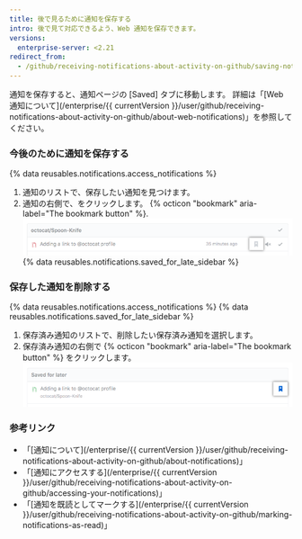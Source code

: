 ```yaml
---
title: 後で見るために通知を保存する
intro: 後で見て対応できるよう、Web 通知を保存できます。
versions:
  enterprise-server: <2.21
redirect_from:
  - /github/receiving-notifications-about-activity-on-github/saving-notifications-for-later
---
```

通知を保存すると、通知ページの [Saved] タブに移動します。 詳細は「[Web 通知について](/enterprise/{{ currentVersion }}/user/github/receiving-notifications-about-activity-on-github/about-web-notifications)」を参照してください。

### 今後のために通知を保存する

{% data reusables.notifications.access_notifications %}
1. 通知のリストで、保存したい通知を見つけます。
1. 通知の右側で、をクリックします。
{% octicon "bookmark" aria-label="The bookmark button" %}.
![通知を保存するボタン](/assets/images/help/notifications/save_notification.png)
{% data reusables.notifications.saved_for_late_sidebar %}

### 保存した通知を削除する

{% data reusables.notifications.access_notifications %}
{% data reusables.notifications.saved_for_late_sidebar %}
1. 保存済み通知のリストで、削除したい保存済み通知を選択します。
1. 保存済み通知の右側で {% octicon "bookmark" aria-label="The bookmark button" %} をクリックします。 ![保存済み通知を削除するボタン](/assets/images/help/notifications/remove-saved-notification.png)

### 参考リンク

- 「[通知について](/enterprise/{{ currentVersion }}/user/github/receiving-notifications-about-activity-on-github/about-notifications)」
- 「[通知にアクセスする](/enterprise/{{ currentVersion }}/user/github/receiving-notifications-about-activity-on-github/accessing-your-notifications)」
- 「[通知を既読としてマークする](/enterprise/{{ currentVersion }}/user/github/receiving-notifications-about-activity-on-github/marking-notifications-as-read)」
